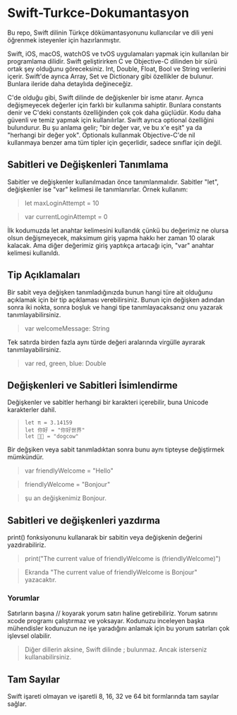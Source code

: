 # Swift-Turkce-Dokumantasyon
Bu repo, Swift dilinin Türkçe dökümantasyonunu kullanıcılar ve dili yeni öğrenmek isteyenler için hazırlanmıştır.

Swift, iOS, macOS, watchOS ve tvOS uygulamaları yapmak için kullanılan bir programlama dilidir. Swift geliştirirken C ve Objective-C dilinden bir sürü ortak şey olduğunu göreceksiniz. Int, Double, Float, Bool ve String verilerini içerir. Swift'de ayrıca Array, Set ve Dictionary gibi özellikler de bulunur. Bunlara ileride daha detaylıda değineceğiz.

C'de olduğu gibi, Swift dilinde de değişkenler bir isme atanır. Ayrıca değişmeyecek değerler için farklı bir kullanıma sahiptir. Bunlara constants denir ve C'deki constants özelliğinden çok çok daha güçlüdür. Kodu daha güvenli ve temiz yapmak için kullanılırlar. Swift ayrıca optional özelliğini bulundurur. Bu şu anlama gelir; "bir değer var, ve bu x'e eşit" ya da "herhangi bir değer yok". Optionals kullanmak Objective-C'de nil kullanmaya benzer ama tüm tipler için geçerlidir, sadece sınıflar için değil. 

## Sabitleri ve Değişkenleri Tanımlama
Sabitler ve değişkenler kullanılmadan önce tanımlanmalıdır. Sabitler "let", değişkenler ise "var" kelimesi ile tanımlanırlar. Örnek kullanım:
> let maxLoginAttempt = 10

> var currentLoginAttempt = 0

İlk kodumuzda let anahtar kelimesini kullandık çünkü bu değerimiz ne olursa olsun değişmeyecek, maksimum giriş yapma hakkı her zaman 10 olarak kalacak. Ama diğer değerimiz giriş yaptıkça artacağı için, "var" anahtar kelimesi kullanıldı.

## Tip Açıklamaları
Bir sabit veya değişken tanımladığınızda bunun hangi türe ait olduğunu açıklamak için bir tip açıklaması verebilirsiniz. Bunun için değişken adından sonra iki nokta, sonra boşluk ve hangi tipe tanımlayacaksanız onu yazarak tanımlayabilirsiniz.
> var welcomeMessage: String

Tek satırda birden fazla aynı türde değeri aralarında virgülle ayırarak tanımlayabilirsiniz. 
> var red, green, blue: Double

## Değişkenleri ve Sabitleri İsimlendirme
Değişkenler ve sabitler herhangi bir karakteri içerebilir, buna Unicode karakterler dahil. 
>     let π = 3.14159
>     let 你好 = "你好世界"
>     let 🐶🐮 = "dogcow"

Bir değşiken veya sabit tanımladıktan sonra bunu aynı tipteyse değiştirmek mümkündür.

> var friendlyWelcome = "Hello"

> friendlyWelcome = "Bonjour"

> şu an değişkenimiz Bonjour.

## Sabitleri ve değişkenleri yazdırma

print() fonksiyonunu kullanarak bir sabitin veya değişkenin değerini yazdırabiliriz.

> print("The current value of friendlyWelcome is \(friendlyWelcome)")

> Ekranda "The current value of friendlyWelcome is Bonjour" yazacaktır.

### Yorumlar
Satırların başına // koyarak yorum satırı haline getirebiliriz. Yorum satırını xcode programı çalıştırmaz ve yoksayar. Kodunuzu inceleyen başka mühendisler kodunuzun ne işe yaradığını anlamak için bu yorum satırları çok işlevsel olabilir.

> Diğer dillerin aksine, Swift dilinde ; bulunmaz. Ancak isterseniz kullanabilirsiniz.

## Tam Sayılar

Swift işareti olmayan ve işaretli 8, 16, 32 ve 64 bit formlarında tam sayılar sağlar. 
